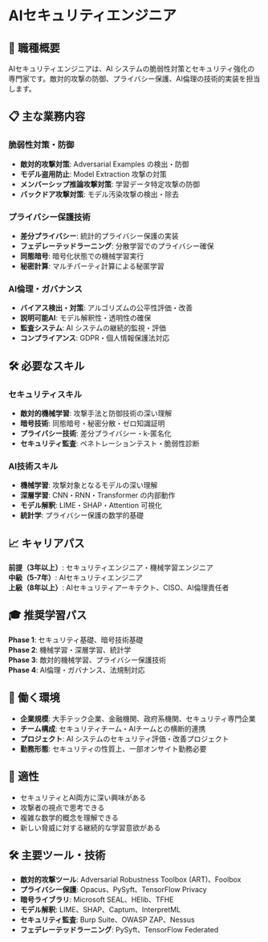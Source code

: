 # AIセキュリティエンジニア

## 🎯 職種概要
AIセキュリティエンジニアは、AI システムの脆弱性対策とセキュリティ強化の専門家です。敵対的攻撃の防御、プライバシー保護、AI倫理の技術的実装を担当します。

## 📋 主な業務内容

### 脆弱性対策・防御
- **敵対的攻撃対策**: Adversarial Examples の検出・防御
- **モデル盗用防止**: Model Extraction 攻撃の対策
- **メンバーシップ推論攻撃対策**: 学習データ特定攻撃の防御
- **バックドア攻撃対策**: モデル汚染攻撃の検出・除去

### プライバシー保護技術
- **差分プライバシー**: 統計的プライバシー保護の実装
- **フェデレーテッドラーニング**: 分散学習でのプライバシー確保
- **同態暗号**: 暗号化状態での機械学習実行
- **秘密計算**: マルチパーティ計算による秘匿学習

### AI倫理・ガバナンス
- **バイアス検出・対策**: アルゴリズムの公平性評価・改善
- **説明可能AI**: モデル解釈性・透明性の確保
- **監査システム**: AI システムの継続的監視・評価
- **コンプライアンス**: GDPR・個人情報保護法対応

## 🛠️ 必要なスキル

### セキュリティスキル
- **敵対的機械学習**: 攻撃手法と防御技術の深い理解
- **暗号技術**: 同態暗号・秘密分散・ゼロ知識証明
- **プライバシー技術**: 差分プライバシー・k-匿名化
- **セキュリティ監査**: ペネトレーションテスト・脆弱性診断

### AI技術スキル
- **機械学習**: 攻撃対象となるモデルの深い理解
- **深層学習**: CNN・RNN・Transformer の内部動作
- **モデル解釈**: LIME・SHAP・Attention 可視化
- **統計学**: プライバシー保護の数学的基礎

## 📈 キャリアパス
**前提（3年以上）**: セキュリティエンジニア・機械学習エンジニア  
**中級（5-7年）**: AIセキュリティエンジニア  
**上級（8年以上）**: AIセキュリティアーキテクト、CISO、AI倫理責任者

## 🎓 推奨学習パス
**Phase 1**: セキュリティ基礎、暗号技術基礎  
**Phase 2**: 機械学習・深層学習、統計学  
**Phase 3**: 敵対的機械学習、プライバシー保護技術  
**Phase 4**: AI倫理・ガバナンス、法規制対応

## 💼 働く環境
- **企業規模**: 大手テック企業、金融機関、政府系機関、セキュリティ専門企業
- **チーム構成**: セキュリティチーム・AIチームとの横断的連携
- **プロジェクト**: AI システムのセキュリティ評価・改善プロジェクト
- **勤務形態**: セキュリティの性質上、一部オンサイト勤務必要

## 🎯 適性
- セキュリティとAI両方に深い興味がある
- 攻撃者の視点で思考できる
- 複雑な数学的概念を理解できる
- 新しい脅威に対する継続的な学習意欲がある

## 🛠️ 主要ツール・技術
- **敵対的攻撃ツール**: Adversarial Robustness Toolbox (ART)、Foolbox
- **プライバシー保護**: Opacus、PySyft、TensorFlow Privacy
- **暗号ライブラリ**: Microsoft SEAL、HElib、TFHE
- **モデル解釈**: LIME、SHAP、Captum、InterpretML
- **セキュリティ監査**: Burp Suite、OWASP ZAP、Nessus
- **フェデレーテッドラーニング**: PySyft、TensorFlow Federated 